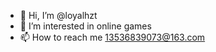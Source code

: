 - 👋 Hi, I’m @loyalhzt
- 👀 I’m interested in online games
- 📫 How to reach me 13536839073@163.com

<!---
loyalhzt/loyalhzt is a ✨ special ✨ repository because its `README.md` (this file) appears on your GitHub profile.
You can click the Preview link to take a look at your changes.
--->
